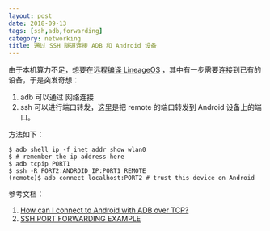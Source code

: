 ```yaml
---
layout: post
date: 2018-09-13
tags: [ssh,adb,forwarding]
category: networking
title: 通过 SSH 隧道连接 ADB 和 Android 设备
---
```


由于本机算力不足，想要在远程[编译 LineageOS](building-lineageos-in-archlinux.md) ，其中有一步需要连接到已有的设备，于是突发奇想：

1. adb 可以通过 网络连接
2. ssh 可以进行端口转发，这里是把 remote 的端口转发到 Android 设备上的端口。

方法如下：

```shell
$ adb shell ip -f inet addr show wlan0
$ # remember the ip address here
$ adb tcpip PORT1
$ ssh -R PORT2:ANDROID_IP:PORT1 REMOTE
(remote)$ adb connect localhost:PORT2 # trust this device on Android
```

参考文档：

1. [How can I connect to Android with ADB over TCP?](https://stackoverflow.com/a/3623727)
2. [SSH PORT FORWARDING EXAMPLE](https://www.ssh.com/ssh/tunneling/example)